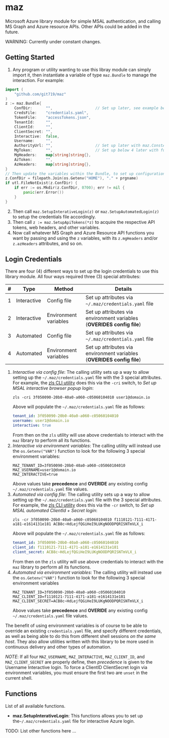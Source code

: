 # maz
Microsoft Azure library module for simple MSAL authentication, and calling MS Graph and Azure resource APIs.
Other APIs could be added in the future.

WARNING: Currently under constant changes.

## Getting Started
1. Any program or utility wanting to use this libray module can simply import it, then instantiate a variable
of type `maz.Bundle` to manage the interaction. For example: 

```go
import (
    "github.com/git719/maz"
)
z := maz.Bundle{
    ConfDir:      "",                   // Set up later, see example below
    CredsFile:    "credentials.yaml",
    TokenFile:    "accessTokens.json",
    TenantId:     "",
    ClientId:     "",
    ClientSecret: "",
    Interactive:  false,
    Username:     "",
    AuthorityUrl: "",                   // Set up later with maz.ConstAuthUrl + z.TenantId (see const block in maz.go)
    MgToken:      "",                   // Set up below 4 later with function maz.SetupApiTokens()
    MgHeaders:    map[string]string{},
    AzToken:      "",
    AzHeaders:    map[string]string{},  
}
// Then update the variables within the Bundle, to set up configuration directory
z.ConfDir = filepath.Join(os.Getenv("HOME"), "." + prgname)
if utl.FileNotExist(z.ConfDir) {
    if err := os.Mkdir(z.ConfDir, 0700); err != nil {
        panic(err.Error())
    }
}
```

2. Then call `maz.SetupInterativeLogin(z)` or `maz.SetupAutomatedLogin(z)` to setup the credentials file accordingly.
3. Then call `z := maz.SetupApiTokens(*z)` to acquire the respective API tokens, web headers, and other variables.
4. Now call whatever MS Graph and Azure Resource API functions you want by passing and using the `z` variables,
with its `z.mgHeaders` and/or `z.azHeaders` attributes, and so on.

## Login Credentials
There are four (4) different ways to set up the login credentials to use this library module. All four ways required
three (3) special attributes:

|#|Type|Method|Details|
|-|-|-|-|
|1|Interactive|Config file|Set up attributes via `~/.maz/credentials.yaml` file|
|2|Interactive|Environment variables|Set up attributes via environment variables (**OVERIDES config file**)|
|3|Automated|Config file|Set up attributes via `~/.maz/credentials.yaml` file|
|4|Automated|Environment variables|Set up attributes via environment variables (**OVERIDES config file**)|

1. *Interactive via config file*: The calling utility sets up a way to allow setting up the `~/.maz/credentials.yaml` file with
   the 3 special attributes. For example, the [zls CLI utility](https://github.com/git719/zls) does this via the `-cri`
   switch, to _Set up MSAL interactive browser popup login_:
   ```
   zls -cri 3f050090-20b0-40a0-a060-c05060104010 user1@domain.io
   ```
   Above will populate the `~/.maz/credentials.yaml` file as follows:
   ```yaml
   tenant_id: 3f050090-20b0-40a0-a060-c05060104010
   username: user1@domain.io
   interactive: true
   ```
   From then on the `zls` utility will use above credentials to interact with the `maz` library to perform all its functions.
2. *Interactive via environment variables*: The calling utility will instead use the `os.Getenv("VAR")` function to look for
   the following 3 special environment variables:
   ```bsh
   MAZ_TENANT_ID=3f050090-20b0-40a0-a060-c05060104010
   MAZ_USERNAME=user1@domain.io
   MAZ_INTERACTIVE=true
   ```
   Above values take **precedence** and **OVERIDE** any existing config `~/.maz/credentials.yaml` file values. 
3. *Automated via config file*: The calling utility sets up a way to allow setting up the `~/.maz/credentials.yaml` file with
   the 3 special attributes. For example, the [zls CLI utility](https://github.com/git719/zls) does this via the `-cr`
   switch, to _Set up MSAL automated ClientId + Secret login_:
   ```
   zls -cr 3f050090-20b0-40a0-a060-c05060104010 f1110121-7111-4171-a181-e1614131e181 ACB8c~HdLejfQGiHeI9LUKgNOODPQRISNTmVLX_i
   ```
   Above will populate the `~/.maz/credentials.yaml` file as follows:
   ```yaml
   tenant_id: 3f050090-20b0-40a0-a060-c05060104010
   client_id: f1110121-7111-4171-a181-e1614131e181
   client_secret: ACB8c~HdLejfQGiHeI9LUKgNOODPQRISNTmVLX_i
   ```
   From then on the `zls` utility will use above credentials to interact with the `maz` library to perform all its functions.
4. *Automated via environment variables*: The calling utility will instead use the `os.Getenv("VAR")` function to look for
   the following 3 special environment variables
   ```bsh
   MAZ_TENANT_ID=3f050090-20b0-40a0-a060-c05060104010
   MAZ_CLIENT_ID=f1110121-7111-4171-a181-e1614131e181
   MAZ_CLIENT_SECRET=ACB8c~HdLejfQGiHeI9LUKgNOODPQRISNTmVLX_i
   ```
   Above values take **precedence** and **OVERIDE** any existing config `~/.maz/credentials.yaml` file values. 

The benefit of using environment variables is of course to be able to override an existing `credentials.yaml` file, and
specify different credentials, as well as being able to do this from different shell sessions _on the same host_. They also
allow utilities written with this library to be more used in continuous delivery and other types of automation.

*NOTE*: If all four `MAZ_USERNAME`, `MAZ_INTERACTIVE`, `MAZ_CLIENT_ID`, and `MAZ_CLIENT_SECRET` are properly define, then
_precedence_ is given to the Username Interactive login. To force a ClientID ClientSecret login via environment variables,
you must ensure the first two are `unset` in the current shell.

## Functions
List of all available functions.
- **maz.SetupInterativeLogin**: This functions allows you to set up the`~/.maz/credentials.yaml` file for interactive Azure login.

TODO: List other functions here ...
